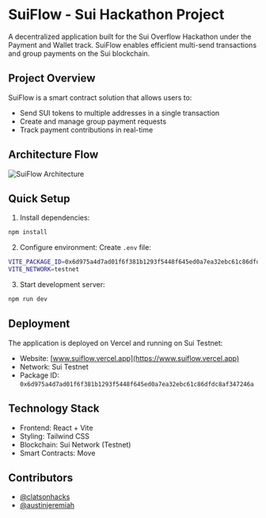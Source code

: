 # SuiFlow - Sui Hackathon Project

A decentralized application built for the Sui Overflow Hackathon under the Payment and Wallet track. SuiFlow enables efficient multi-send transactions and group payments on the Sui blockchain.

## Project Overview

SuiFlow is a smart contract solution that allows users to:
- Send SUI tokens to multiple addresses in a single transaction
- Create and manage group payment requests
- Track payment contributions in real-time

## Architecture Flow

![SuiFlow Architecture](sui-flowchart.png)

## Quick Setup

1. Install dependencies:
```bash
npm install
```

2. Configure environment:
Create `.env` file:
```bash
VITE_PACKAGE_ID=0x6d975a4d7ad01f6f381b1293f5448f645ed0a7ea32ebc61c86dfdc8af347246a
VITE_NETWORK=testnet
```

3. Start development server:
```bash
npm run dev
```

## Deployment

The application is deployed on Vercel and running on Sui Testnet:
- Website: [www.suiflow.vercel.app](https://www.suiflow.vercel.app)
- Network: Sui Testnet
- Package ID: `0x6d975a4d7ad01f6f381b1293f5448f645ed0a7ea32ebc61c86dfdc8af347246a`

## Technology Stack

- Frontend: React + Vite
- Styling: Tailwind CSS
- Blockchain: Sui Network (Testnet)
- Smart Contracts: Move

## Contributors

- [@clatsonhacks](https://github.com/clatsonhacks)
- [@austinjeremiah](https://github.com/austinjeremiah)





